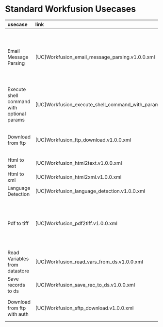 # Standard Workfusion Usecases

|usecase|link|description|
|:-----|:-------------|:-----|
|Email Message Parsing| [UC]Workfusion_email_message_parsing.v1.0.0.xml| When dealing with emails the use case helps separate body from attachemtns and save all parts into s3|
|Execute shell command with optional params|[UC]Workfusion_execute_shell_command_with_params.v1.0.0.xml| |
|Download from ftp|[UC]Workfusion_ftp_download.v1.0.0.xml| using for download file from ftp without authentication|
|Html to text     |[UC]Workfusion_html2text.v1.0.0.xml| |
|Html to xml      |[UC]Workfusion_html2xml.v1.0.0.xml| |
|Language Detection|[UC]Workfusion_language_detection.v1.0.0.xml| |
|Pdf to tiff|[UC]Workfusion_pdf2tiff.v1.0.0.xml|convert from pdf file format to tiff file format. Program  ImageMagic should be installed|
|Read Variables from datastore|[UC]Workfusion_read_vars_from_ds.v1.0.0.xml| do output as map of two columns from datastore|
|Save records to ds|[UC]Workfusion_save_rec_to_ds.v1.0.0.xml|Save all input records to Data Store|
|Download from ftp with auth |[UC]Workfusion_sftp_download.v1.0.0.xml| using for download file from ftp wtih authentication|
